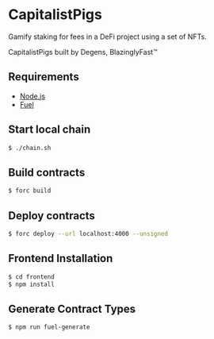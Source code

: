 # CapitalistPigs

Gamify staking for fees in a DeFi project using a set of NFTs.

CapitalistPigs built by Degens, BlazinglyFast™

## Requirements

* [Node.js](https://nodejs.org/en/)
* [Fuel](https://fuellabs.github.io/fuels-ts/QUICKSTART.html#-install-forc-and-the-fuel-core-locally)

## Start local chain

```bash
$ ./chain.sh
```

## Build contracts

```bash
$ forc build
```

## Deploy contracts

```bash
$ forc deploy --url localhost:4000 --unsigned
```

## Frontend Installation

```bash
$ cd frontend
$ npm install
```

## Generate Contract Types

```bash
$ npm run fuel-generate
```
